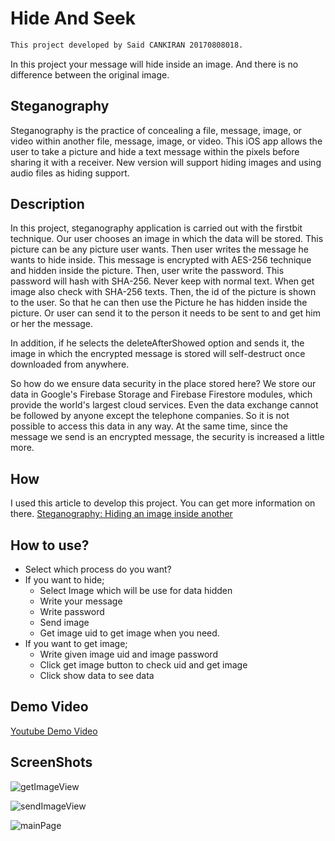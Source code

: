 

# Hide And Seek
```bash
This project developed by Said CANKIRAN 20170808018. 
```

In this project your message will hide inside an image. And there is no difference between the original image.

## Steganography

Steganography is the practice of concealing a file, message, image, or video within another file, message, image, or video. This iOS app allows the user to take a picture and hide a text message within the pixels before sharing it with a receiver. New version will support hiding images and using audio files as hiding support.


## Description

In this project, steganography application is carried out with the firstbit technique. Our user chooses an image in which the data will be stored. This picture can be any picture user wants. Then user writes the message he wants to hide inside. This message is encrypted with AES-256 technique and hidden inside the picture. Then, user write the password. This password will hash with SHA-256. Never keep with normal text. When get image also check with SHA-256 texts. Then, the id of the picture is shown to the user. So that he can then use the Picture he has hidden inside the picture. Or user can send it to the person it needs to be sent to and get him or her the message.

In addition, if he selects the deleteAfterShowed option and sends it, the image in which the encrypted message is stored will self-destruct once downloaded from anywhere.

So how do we ensure data security in the place stored here? We store our data in Google's Firebase Storage and Firebase Firestore modules, which provide the world's largest cloud services. Even the data exchange cannot be followed by anyone except the telephone companies. So it is not possible to access this data in any way. At the same time, since the message we send is an encrypted message, the security is increased a little more.




## How
I used this article to develop this project. You can get more information on there. 
[Steganography: Hiding an image inside another](https://towardsdatascience.com/steganography-hiding-an-image-inside-another-77ca66b2acb1)

## How to use?
* Select which process do you want?
* If you want to hide;
    * Select Image which will be use for data hidden
    * Write your message
    * Write password
    * Send image
    * Get image uid to get image when you need.
* If you want to get image;
    * Write given image uid and image password
    * Click get image button to check uid and get image
    * Click show data to see data

## Demo Video
[Youtube Demo Video](https://youtu.be/lAo0D50RLtc)

## ScreenShots
![getImageView](https://i.hizliresim.com/9kozqnz.png)

![sendImageView](https://i.hizliresim.com/qduwz69.png)

![mainPage](https://i.hizliresim.com/ru2hrtk.png)

